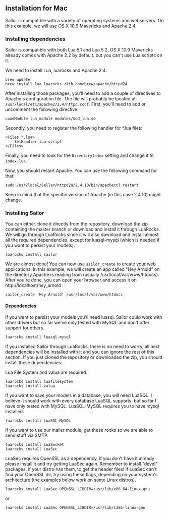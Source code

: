 ## Installation for Mac

Sailor is compatible with a variety of operating systems and webservers. On this example, we will use OS X 10.9 Mavericks and Apache 2.4.

### Installing dependencies

Sailor is compatible with both Lua 5.1 and Lua 5.2. OS X 10.9 Mavericks already comes with Apache 2.2 by default, but you can't use Lua scripts on it.

We need to install Lua, luarocks and Apache 2.4.

    brew update
    brew install lua luarocks zlib homebrew/apache/httpd24

After installing those packages, you'll need to add a couple of directives to Apache's configuration file. The file will probably be located at `/usr/local/etc/apache2/2.4/httpd.conf`. First, you'll need to add or uncomment the following directive:

    LoadModule lua_module modules/mod_lua.so

Secondly, you need to register the following handler for *.lua files:

    <Files *.lua>
        SetHandler lua-script
    </Files>

Finally, you need to look for the `DirectoryIndex` setting and change it to `index.lua`.

Now, you should restart Apache. You can use the following command for that:

    sudo /usr/local/Cellar/httpd24/2.4.10/bin/apachectl restart

Keep in mind that the specific version of Apache (in this case 2.4.10) might change.

### Installing Sailor

You can either clone it directly from the repository, download the zip containing the master branch or download and install it through LuaRocks. We will go through LuaRocks since it will also download and install almost all the required dependencies, except for luasql-mysql (which is needed if you want to persist your models).

    luarocks install sailor

We are almost done! You can now use `sailor_create` to create your web applications. In this example, we will create an app called "Hey Arnold" on the directory Apache is reading from (usually /usr/local/var/www/htdocs). After you're done, you can open your browser and access it on http://localhost/hey_arnold .

    sailor_create 'Hey Arnold' /usr/local/var/www/htdocs


#### Dependencies

If you want to persist your models you'll need luasql. Sailor could work with other drivers but so far we've only tested with MySQL and don't offer support for others.

    luarocks install luasql-mysql

If you installed Sailor through LuaRocks, there is no need to worry, all next dependencies will be installed with it and you can ignore the rest of this section. If you just cloned the repository or downloaded the zip, you should install these dependencies:

Lua File System and valua are required.

    luarocks install luafilesystem
    luarocks install valua

If you want to save your models in a database, you will need LuaSQL. I believe it should work with every database LuaSQL supports, but so far I have only tested with MySQL. LuaSQL-MySQL requires you to have mysql installed.

    luarocks install LuaSQL-MySQL

If you want to use our mailer module, get these rocks so we are able to send stuff via SMTP.

    luarocks install LuaSocket
    luarocks install LuaSec

LuaSec requires OpenSSL as a dependency, if you don't have it already please install it and try getting LuaSec again. Remember to install "devel" packages, if your distro has them, to get the header files! If LuaSec can't find your OpenSSL dir, try using these flags, depending on your system's architecture (the examples below work on some Linux distros).

    luarocks install LuaSec OPENSSL_LIBDIR=/usr/lib/x86_64-linux-gnu
or

    luarocks install LuaSec OPENSSL_LIBDIR=/usr/lib/i386-linux-gnu
